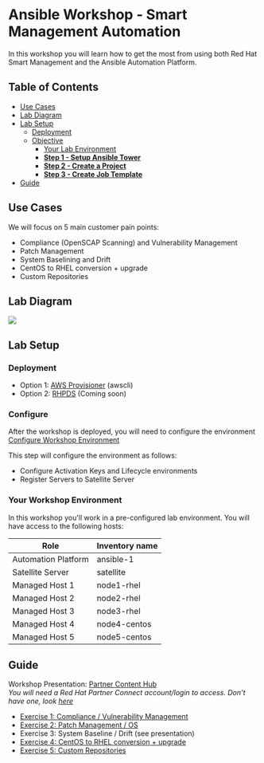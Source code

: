 # Ansible Workshop - Smart Management Automation

In this workshop you will learn how to get the most from using both Red Hat Smart Management and the Ansible Automation Platform.

## Table of Contents
- [Use Cases](#use-cases)
- [Lab Diagram](#lab-diagram)
- [Lab Setup](#lab-setup)
    - [Deployment](#deployment)
    - [Objective](#objective)
      - [Your Lab Environment](#your-lab-environment)
      - [**Step 1 - Setup Ansible Tower**](#step-1---setup-ansible-tower)
      - [**Step 2 - Create a Project**](#step-2---create-a-project)
      - [**Step 3 - Create Job Template**](#step-3---create-job-template)
- [Guide](#guide)

## Use Cases
We will focus on 5 main customer pain points:
- Compliance (OpenSCAP Scanning) and Vulnerability Management
- Patch Management
- System Baselining and Drift
- CentOS to RHEL conversion + upgrade
- Custom Repositories

## Lab Diagram
![](https://lh3.googleusercontent.com/TFkdkKSfTtqbwE4i0ZDTyzvKCojXgeYuIrxIq4kgK6RqiiVU54msgOjGObQEqskvi6BUilA8YoRJg5rdSq-NFC47L6GC3PFhaTmBc9fKBaUX1Axcm_u0UiuRDNJxDrTjsTfUqUpi)

## Lab Setup

### Deployment
- Option 1: [AWS Provisioner](https://github.com/redhat-partner-tech/partner-tech-days-march2021/blob/main/integrated-mgmt-workshop/provision-aws.md) (awscli)  
- Option 2: [RHPDS](https://github.com/redhat-partner-tech/partner-tech-days-march2021/blob/main/integrated-mgmt-workshop/provision-rhpds.md) (Coming soon)

### Configure
After the workshop is deployed, you will need to configure the environment<br>
[Configure Workshop Environment](https://github.com/redhat-partner-tech/partner-tech-days-march2021/blob/main/integrated-mgmt-workshop/configure.md)<br>

This step will configure the environment as follows:
- Configure Activation Keys and Lifecycle environments
- Register Servers to Satellite Server

### Your Workshop Environment

In this workshop you'll work in a pre-configured lab environment. You will have access to the following hosts:

| Role                 | Inventory name |
| ---------------------| ---------------|
| Automation Platform  | ansible-1      |
| Satellite Server     | satellite      |
| Managed Host 1       | node1-rhel     |
| Managed Host 2       | node2-rhel     |
| Managed Host 3       | node3-rhel     |
| Managed Host 4       | node4-centos   |
| Managed Host 5       | node5-centos   |




## Guide
Workshop Presentation: [Partner Content Hub](http://redhat-partner.highspot.com)<br>
*You will need a Red Hat Partner Connect account/login to access. Don't have one, look [here](https://connect.redhat.com/en/support)*
* [Exercise 1: Compliance / Vulnerability Management](https://github.com/redhat-partner-tech/partner-tech-days-march2021/blob/main/integrated-mgmt-workshop/exercises/2-compliance/openscap-exercise.md)
* [Exercise 2: Patch Management / OS](https://github.com/redhat-partner-tech/partner-tech-days-march2021/blob/main/integrated-mgmt-workshop/exercises/3-patching/automated-patch-management.md)
* Exercise 3: System Baseline / Drift (see presentation)
* [Exercise 4: CentOS to RHEL conversion + upgrade](https://github.com/redhat-partner-tech/partner-tech-days-march2021/blob/main/integrated-mgmt-workshop/exercises/4-convert2rhel/upgrade-exercise.md)
* [Exercise 5: Custom Repositories](https://github.com/redhat-partner-tech/partner-tech-days-march2021/blob/main/integrated-mgmt-workshop/exercises/5-customerepo/custom-repo-exercise.md)
